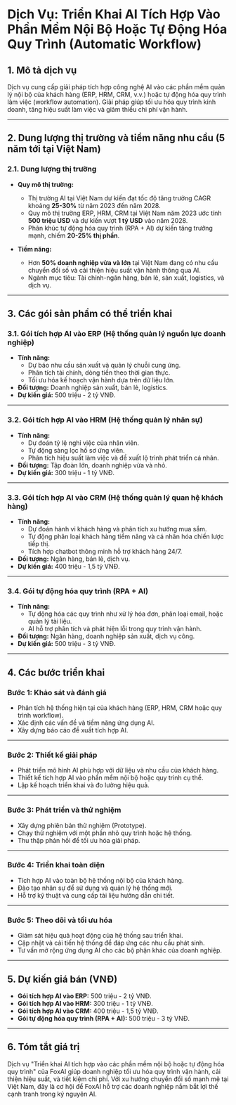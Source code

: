 # Dịch Vụ: Triển Khai AI Tích Hợp Vào Phần Mềm Nội Bộ Hoặc Tự Động Hóa Quy Trình (Automatic Workflow)

## 1. Mô tả dịch vụ
Dịch vụ cung cấp giải pháp tích hợp công nghệ AI vào các phần mềm quản lý nội bộ của khách hàng (ERP, HRM, CRM, v.v.) hoặc tự động hóa quy trình làm việc (workflow automation). Giải pháp giúp tối ưu hóa quy trình kinh doanh, tăng hiệu suất làm việc và giảm thiểu chi phí vận hành.

---

## 2. Dung lượng thị trường và tiềm năng nhu cầu (5 năm tới tại Việt Nam)

### **2.1. Dung lượng thị trường**
- **Quy mô thị trường:**  
  - Thị trường AI tại Việt Nam dự kiến đạt tốc độ tăng trưởng CAGR khoảng **25-30%** từ năm 2023 đến năm 2028.
  - Quy mô thị trường ERP, HRM, CRM tại Việt Nam năm 2023 ước tính **500 triệu USD** và dự kiến vượt **1 tỷ USD** vào năm 2028.
  - Phân khúc tự động hóa quy trình (RPA + AI) dự kiến tăng trưởng mạnh, chiếm **20-25% thị phần**.

- **Tiềm năng:**  
  - Hơn **50% doanh nghiệp vừa và lớn** tại Việt Nam đang có nhu cầu chuyển đổi số và cải thiện hiệu suất vận hành thông qua AI.
  - Ngành mục tiêu: Tài chính-ngân hàng, bán lẻ, sản xuất, logistics, và dịch vụ.

---

## 3. Các gói sản phẩm có thể triển khai

### **3.1. Gói tích hợp AI vào ERP (Hệ thống quản lý nguồn lực doanh nghiệp)**
- **Tính năng:**
  - Dự báo nhu cầu sản xuất và quản lý chuỗi cung ứng.
  - Phân tích tài chính, dòng tiền theo thời gian thực.
  - Tối ưu hóa kế hoạch vận hành dựa trên dữ liệu lớn.
- **Đối tượng:** Doanh nghiệp sản xuất, bán lẻ, logistics.
- **Dự kiến giá:** 500 triệu - 2 tỷ VNĐ.

---

### **3.2. Gói tích hợp AI vào HRM (Hệ thống quản lý nhân sự)**
- **Tính năng:**
  - Dự đoán tỷ lệ nghỉ việc của nhân viên.
  - Tự động sàng lọc hồ sơ ứng viên.
  - Phân tích hiệu suất làm việc và đề xuất lộ trình phát triển cá nhân.
- **Đối tượng:** Tập đoàn lớn, doanh nghiệp vừa và nhỏ.
- **Dự kiến giá:** 300 triệu - 1 tỷ VNĐ.

---

### **3.3. Gói tích hợp AI vào CRM (Hệ thống quản lý quan hệ khách hàng)**
- **Tính năng:**
  - Dự đoán hành vi khách hàng và phân tích xu hướng mua sắm.
  - Tự động phân loại khách hàng tiềm năng và cá nhân hóa chiến lược tiếp thị.
  - Tích hợp chatbot thông minh hỗ trợ khách hàng 24/7.
- **Đối tượng:** Ngân hàng, bán lẻ, dịch vụ.
- **Dự kiến giá:** 400 triệu - 1,5 tỷ VNĐ.

---

### **3.4. Gói tự động hóa quy trình (RPA + AI)**
- **Tính năng:**
  - Tự động hóa các quy trình như xử lý hóa đơn, phân loại email, hoặc quản lý tài liệu.
  - AI hỗ trợ phân tích và phát hiện lỗi trong quy trình vận hành.
- **Đối tượng:** Ngân hàng, doanh nghiệp sản xuất, dịch vụ công.
- **Dự kiến giá:** 500 triệu - 3 tỷ VNĐ.

---

## 4. Các bước triển khai

### **Bước 1: Khảo sát và đánh giá**
- Phân tích hệ thống hiện tại của khách hàng (ERP, HRM, CRM hoặc quy trình workflow).
- Xác định các vấn đề và tiềm năng ứng dụng AI.
- Xây dựng báo cáo đề xuất tích hợp AI.

---

### **Bước 2: Thiết kế giải pháp**
- Phát triển mô hình AI phù hợp với dữ liệu và nhu cầu của khách hàng.
- Thiết kế tích hợp AI vào phần mềm nội bộ hoặc quy trình cụ thể.
- Lập kế hoạch triển khai và đo lường hiệu quả.

---

### **Bước 3: Phát triển và thử nghiệm**
- Xây dựng phiên bản thử nghiệm (Prototype).
- Chạy thử nghiệm với một phần nhỏ quy trình hoặc hệ thống.
- Thu thập phản hồi để tối ưu hóa giải pháp.

---

### **Bước 4: Triển khai toàn diện**
- Tích hợp AI vào toàn bộ hệ thống nội bộ của khách hàng.
- Đào tạo nhân sự để sử dụng và quản lý hệ thống mới.
- Hỗ trợ kỹ thuật và cung cấp tài liệu hướng dẫn chi tiết.

---

### **Bước 5: Theo dõi và tối ưu hóa**
- Giám sát hiệu quả hoạt động của hệ thống sau triển khai.
- Cập nhật và cải tiến hệ thống để đáp ứng các nhu cầu phát sinh.
- Tư vấn mở rộng ứng dụng AI cho các bộ phận khác của doanh nghiệp.

---

## 5. Dự kiến giá bán (VNĐ)

- **Gói tích hợp AI vào ERP:** 500 triệu - 2 tỷ VNĐ.
- **Gói tích hợp AI vào HRM:** 300 triệu - 1 tỷ VNĐ.
- **Gói tích hợp AI vào CRM:** 400 triệu - 1,5 tỷ VNĐ.
- **Gói tự động hóa quy trình (RPA + AI):** 500 triệu - 3 tỷ VNĐ.

---

## 6. Tóm tắt giá trị
Dịch vụ "Triển khai AI tích hợp vào các phần mềm nội bộ hoặc tự động hóa quy trình" của FoxAI giúp doanh nghiệp tối ưu hóa quy trình vận hành, cải thiện hiệu suất, và tiết kiệm chi phí. Với xu hướng chuyển đổi số mạnh mẽ tại Việt Nam, đây là cơ hội để FoxAI hỗ trợ các doanh nghiệp nắm bắt lợi thế cạnh tranh trong kỷ nguyên AI.


